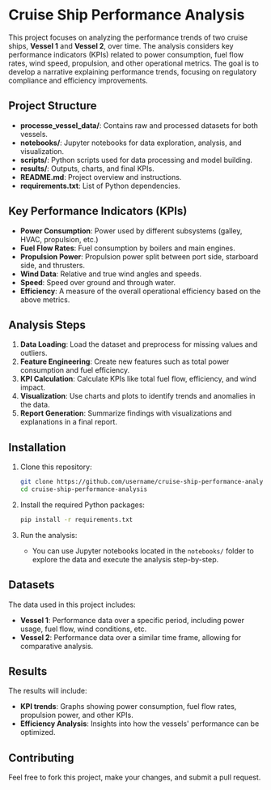 # Cruise Ship Performance Analysis

This project focuses on analyzing the performance trends of two cruise ships, **Vessel 1** and **Vessel 2**, over time. The analysis considers key performance indicators (KPIs) related to power consumption, fuel flow rates, wind speed, propulsion, and other operational metrics. The goal is to develop a narrative explaining performance trends, focusing on regulatory compliance and efficiency improvements.

## Project Structure

- **processe_vessel_data/**: Contains raw and processed datasets for both vessels.
- **notebooks/**: Jupyter notebooks for data exploration, analysis, and visualization.
- **scripts/**: Python scripts used for data processing and model building.
- **results/**: Outputs, charts, and final KPIs.
- **README.md**: Project overview and instructions.
- **requirements.txt**: List of Python dependencies.

## Key Performance Indicators (KPIs)

- **Power Consumption**: Power used by different subsystems (galley, HVAC, propulsion, etc.)
- **Fuel Flow Rates**: Fuel consumption by boilers and main engines.
- **Propulsion Power**: Propulsion power split between port side, starboard side, and thrusters.
- **Wind Data**: Relative and true wind angles and speeds.
- **Speed**: Speed over ground and through water.
- **Efficiency**: A measure of the overall operational efficiency based on the above metrics.

## Analysis Steps

1. **Data Loading**: Load the dataset and preprocess for missing values and outliers.
2. **Feature Engineering**: Create new features such as total power consumption and fuel efficiency.
3. **KPI Calculation**: Calculate KPIs like total fuel flow, efficiency, and wind impact.
4. **Visualization**: Use charts and plots to identify trends and anomalies in the data.
5. **Report Generation**: Summarize findings with visualizations and explanations in a final report.

## Installation

1. Clone this repository:
    ```bash
    git clone https://github.com/username/cruise-ship-performance-analysis.git
    cd cruise-ship-performance-analysis
    ```

2. Install the required Python packages:
    ```bash
    pip install -r requirements.txt
    ```

3. Run the analysis:
    - You can use Jupyter notebooks located in the `notebooks/` folder to explore the data and execute the analysis step-by-step.

## Datasets

The data used in this project includes:
- **Vessel 1**: Performance data over a specific period, including power usage, fuel flow, wind conditions, etc.
- **Vessel 2**: Performance data over a similar time frame, allowing for comparative analysis.

## Results

The results will include:
- **KPI trends**: Graphs showing power consumption, fuel flow rates, propulsion power, and other KPIs.
- **Efficiency Analysis**: Insights into how the vessels' performance can be optimized.

## Contributing

Feel free to fork this project, make your changes, and submit a pull request.
